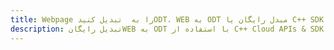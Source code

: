 ---title: Webpage را به  تبدیل کنیدODT، WEB به ODT مبدل رایگان یا C++ SDKdescription: تبدیل رایگانWEB به ODT با استفاده از C++ Cloud APIs & SDK همچنین اسناد PDF را در Cloud ایجاد، ویرایش و رندر کنید.---
